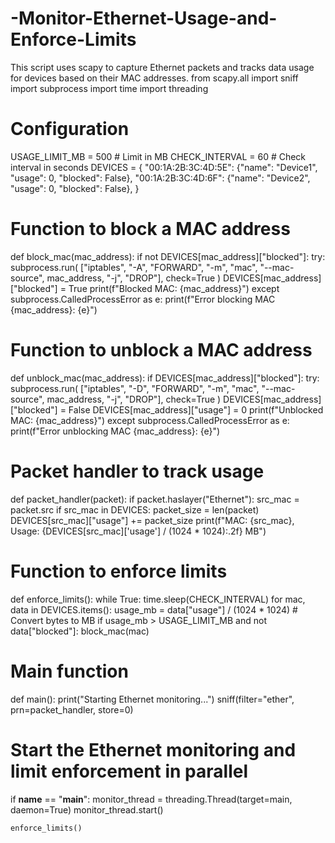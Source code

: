# -Monitor-Ethernet-Usage-and-Enforce-Limits
This script uses scapy to capture Ethernet packets and tracks data usage for devices based on their MAC addresses.
from scapy.all import sniff
import subprocess
import time
import threading

# Configuration
USAGE_LIMIT_MB = 500  # Limit in MB
CHECK_INTERVAL = 60  # Check interval in seconds
DEVICES = {
    "00:1A:2B:3C:4D:5E": {"name": "Device1", "usage": 0, "blocked": False},
    "00:1A:2B:3C:4D:6F": {"name": "Device2", "usage": 0, "blocked": False},
}

# Function to block a MAC address
def block_mac(mac_address):
    if not DEVICES[mac_address]["blocked"]:
        try:
            subprocess.run(
                ["iptables", "-A", "FORWARD", "-m", "mac", "--mac-source", mac_address, "-j", "DROP"],
                check=True
            )
            DEVICES[mac_address]["blocked"] = True
            print(f"Blocked MAC: {mac_address}")
        except subprocess.CalledProcessError as e:
            print(f"Error blocking MAC {mac_address}: {e}")

# Function to unblock a MAC address
def unblock_mac(mac_address):
    if DEVICES[mac_address]["blocked"]:
        try:
            subprocess.run(
                ["iptables", "-D", "FORWARD", "-m", "mac", "--mac-source", mac_address, "-j", "DROP"],
                check=True
            )
            DEVICES[mac_address]["blocked"] = False
            DEVICES[mac_address]["usage"] = 0
            print(f"Unblocked MAC: {mac_address}")
        except subprocess.CalledProcessError as e:
            print(f"Error unblocking MAC {mac_address}: {e}")

# Packet handler to track usage
def packet_handler(packet):
    if packet.haslayer("Ethernet"):
        src_mac = packet.src
        if src_mac in DEVICES:
            packet_size = len(packet)
            DEVICES[src_mac]["usage"] += packet_size
            print(f"MAC: {src_mac}, Usage: {DEVICES[src_mac]['usage'] / (1024 * 1024):.2f} MB")

# Function to enforce limits
def enforce_limits():
    while True:
        time.sleep(CHECK_INTERVAL)
        for mac, data in DEVICES.items():
            usage_mb = data["usage"] / (1024 * 1024)  # Convert bytes to MB
            if usage_mb > USAGE_LIMIT_MB and not data["blocked"]:
                block_mac(mac)

# Main function
def main():
    print("Starting Ethernet monitoring...")
    sniff(filter="ether", prn=packet_handler, store=0)

# Start the Ethernet monitoring and limit enforcement in parallel
if __name__ == "__main__":
    monitor_thread = threading.Thread(target=main, daemon=True)
    monitor_thread.start()

    enforce_limits()
